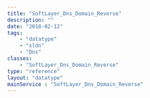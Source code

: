```yaml
---
title: "SoftLayer_Dns_Domain_Reverse"
description: ""
date: "2018-02-12"
tags:
    - "datatype"
    - "sldn"
    - "Dns"
classes:
    - "SoftLayer_Dns_Domain_Reverse"
type: "reference"
layout: "datatype"
mainService : "SoftLayer_Dns_Domain_Reverse"
---
```

